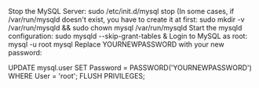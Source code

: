 Stop the MySQL Server: sudo /etc/init.d/mysql stop
(In some cases, if /var/run/mysqld doesn't exist, you have to create it at first: sudo mkdir -v /var/run/mysqld && sudo chown mysql /var/run/mysqld
Start the mysqld configuration: sudo mysqld --skip-grant-tables &
Login to MySQL as root: mysql -u root mysql
Replace YOURNEWPASSWORD with your new password:

UPDATE mysql.user SET Password = PASSWORD('YOURNEWPASSWORD') WHERE User = 'root';
FLUSH PRIVILEGES;
